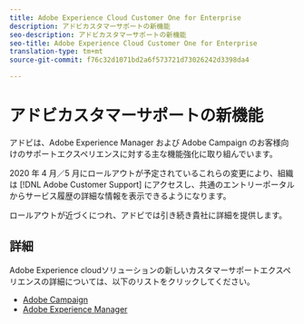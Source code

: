 ```yaml
---
title: Adobe Experience Cloud Customer One for Enterprise
description: アドビカスタマーサポートの新機能
seo-description: アドビカスタマーサポートの新機能
seo-title: Adobe Experience Cloud Customer One for Enterprise
translation-type: tm+mt
source-git-commit: f76c32d1071bd2a6f573721d73026242d3398da4

---
```



# アドビカスタマーサポートの新機能

アドビは、Adobe Experience Manager および Adobe Campaign のお客様向けのサポートエクスペリエンスに対する主な機能強化に取り組んでいます。

2020 年 4 月／5 月にロールアウトが予定されているこれらの変更により、組織は [!DNL Adobe Customer Support] にアクセスし、共通のエントリーポータルからサービス履歴の詳細な情報を表示できるようになります。

ロールアウトが近づくにつれ、アドビでは引き続き貴社に詳細を提供します。

## 詳細

Adobe Experience cloudソリューションの新しいカスタマーサポートエクスペリエンスの詳細については、以下のリストをクリックしてください。

* [Adobe Campaign](campaign-list.md)
* [Adobe Experience Manager](aem-list.md)
